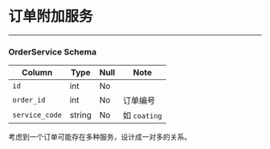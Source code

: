 # 订单附加服务

---------------------------------------------------------------------
### OrderService Schema
Column                              | Type      | Null | Note
------------------------------------|-----------|------|-------
`id`                                | int       | No   | 
`order_id`                          | int       | No   | 订单编号
`service_code`                      | string    | No   | 如 `coating`

考虑到一个订单可能存在多种服务，设计成一对多的关系。
